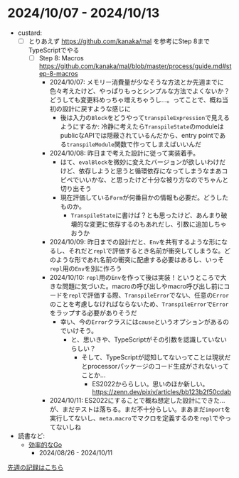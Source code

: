 # 2024/10/07 - 2024/10/13

- custard:
    - [ ] とりあえず <https://github.com/kanaka/mal> を参考にStep 8までTypeScriptでやる
        - [ ] Step 8: Macros <https://github.com/kanaka/mal/blob/master/process/guide.md#step-8-macros>
            - 2024/10/07: メモリー消費量が少なそうな方法とか先週までに色々考えたけど、やっぱりもっとシンプルな方法でよくないか？どうしても変更料めっちゃ増えちゃうし...。ってことで、概ね当初の設計に戻すような感じに
                - 後は入力の`Block`をどうやって`transpileExpression`で見えるようにするか: 冷静に考えたら`TranspileState`のmoduleはpublicなAPIでは隠蔽されているんだから、entry pointである`transpileModule`関数で作ってしまえばいいんだ
            - 2024/10/08: 昨日まで考えた設計に従って実装着手。
                - はて、`evalBlock`を微妙に変えたバージョンが欲しいわけだけど、依存しようと思うと循環依存になってしまうなまあコピペでいいかな、と思ったけど十分な被り方なのでちゃんと切り出そう
                - 現在評価している`Form`が何番目かの情報も必要だ。どうしたものか。
                    - `TranspileState`に書けば？とも思ったけど、あんまり破壊的な変更に依存するのもあれだし、引数に追加しちゃおうか
            - 2024/10/09: 昨日までの設計だと、`Env`を共有するような形になるし、それだと`repl`で評価するとき名前が衝突してしまうな。どのような形であれ名前の衝突に配慮する必要はあるし、いっそ`repl`用の`Env`を別に作ろう
            - 2024/10/10: `repl`用の`Env`を作って後は実装！というところで大きな問題に気づいた。macroの呼び出しやmacro呼び出し前にコードを`repl`で評価する際、`TranspileError`でない、任意の`Error`のことを考慮しなければならないため、`TranspileError`で`Error`をラップする必要がありそうだ
                - 幸い、今の`Error`クラスには`cause`というオプションがあるのでいけそう。
                    - と、思いきや、TypeScriptがその引数を認識していないらしい？
                        - そして、TypeScriptが認知してないってことは現状だとprocessorパッケージのコード生成がされないってことか...
                            - ES2022かららしい。思いのほか新しい。<https://zenn.dev/pixiv/articles/bb123b2f50cdab>
            - 2024/10/11: ES2022にすることで概ね想定した設計にできた...が、まだテストは落ちる。まだ不十分らしい。まあまだ`import`を実行してないし、`meta.macro`でマクロを定義するのを`repl`でやってないしね
- 読書など:
    - [効率的なGo](https://www.oreilly.co.jp//books/9784814400539/)
        - 2024/08/26 - 2024/10/11

[先週の記録はこちら](https://github.com/igrep/daily-commits/blob/5d95cbe9ab769eb795a51a48a2e9b58b8880f38c/yesterday.md)
